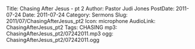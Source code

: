 Title: Chasing After Jesus - pt 2
Author: Pastor Judi Jones
PostDate: 2011-07-24
Date: 2011-07-24
Category: Sermons
Slug: 2011/07/ChasingAfterJesus_pt2
Icon: microphone
AudioLink: ChasingAfterJesus_pt2
Tags: CHASING
mp3: ChasingAfterJesus_pt2/07242011.mp3
ogg: ChasingAfterJesus_pt2/07242011.ogg
